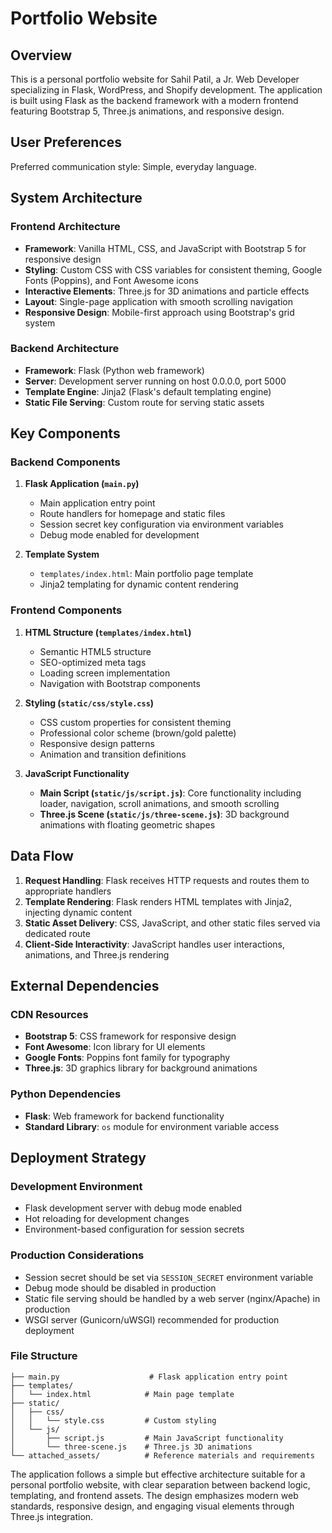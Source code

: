 # Portfolio Website

## Overview

This is a personal portfolio website for Sahil Patil, a Jr. Web Developer specializing in Flask, WordPress, and Shopify development. The application is built using Flask as the backend framework with a modern frontend featuring Bootstrap 5, Three.js animations, and responsive design.

## User Preferences

Preferred communication style: Simple, everyday language.

## System Architecture

### Frontend Architecture
- **Framework**: Vanilla HTML, CSS, and JavaScript with Bootstrap 5 for responsive design
- **Styling**: Custom CSS with CSS variables for consistent theming, Google Fonts (Poppins), and Font Awesome icons
- **Interactive Elements**: Three.js for 3D animations and particle effects
- **Layout**: Single-page application with smooth scrolling navigation
- **Responsive Design**: Mobile-first approach using Bootstrap's grid system

### Backend Architecture
- **Framework**: Flask (Python web framework)
- **Server**: Development server running on host 0.0.0.0, port 5000
- **Template Engine**: Jinja2 (Flask's default templating engine)
- **Static File Serving**: Custom route for serving static assets

## Key Components

### Backend Components
1. **Flask Application (`main.py`)**
   - Main application entry point
   - Route handlers for homepage and static files
   - Session secret key configuration via environment variables
   - Debug mode enabled for development

2. **Template System**
   - `templates/index.html`: Main portfolio page template
   - Jinja2 templating for dynamic content rendering

### Frontend Components
1. **HTML Structure (`templates/index.html`)**
   - Semantic HTML5 structure
   - SEO-optimized meta tags
   - Loading screen implementation
   - Navigation with Bootstrap components

2. **Styling (`static/css/style.css`)**
   - CSS custom properties for consistent theming
   - Professional color scheme (brown/gold palette)
   - Responsive design patterns
   - Animation and transition definitions

3. **JavaScript Functionality**
   - **Main Script (`static/js/script.js`)**: Core functionality including loader, navigation, scroll animations, and smooth scrolling
   - **Three.js Scene (`static/js/three-scene.js`)**: 3D background animations with floating geometric shapes

## Data Flow

1. **Request Handling**: Flask receives HTTP requests and routes them to appropriate handlers
2. **Template Rendering**: Flask renders HTML templates with Jinja2, injecting dynamic content
3. **Static Asset Delivery**: CSS, JavaScript, and other static files served via dedicated route
4. **Client-Side Interactivity**: JavaScript handles user interactions, animations, and Three.js rendering

## External Dependencies

### CDN Resources
- **Bootstrap 5**: CSS framework for responsive design
- **Font Awesome**: Icon library for UI elements
- **Google Fonts**: Poppins font family for typography
- **Three.js**: 3D graphics library for background animations

### Python Dependencies
- **Flask**: Web framework for backend functionality
- **Standard Library**: `os` module for environment variable access

## Deployment Strategy

### Development Environment
- Flask development server with debug mode enabled
- Hot reloading for development changes
- Environment-based configuration for session secrets

### Production Considerations
- Session secret should be set via `SESSION_SECRET` environment variable
- Debug mode should be disabled in production
- Static file serving should be handled by a web server (nginx/Apache) in production
- WSGI server (Gunicorn/uWSGI) recommended for production deployment

### File Structure
```
├── main.py                    # Flask application entry point
├── templates/
│   └── index.html            # Main page template
├── static/
│   ├── css/
│   │   └── style.css         # Custom styling
│   └── js/
│       ├── script.js         # Main JavaScript functionality
│       └── three-scene.js    # Three.js 3D animations
└── attached_assets/          # Reference materials and requirements
```

The application follows a simple but effective architecture suitable for a personal portfolio website, with clear separation between backend logic, templating, and frontend assets. The design emphasizes modern web standards, responsive design, and engaging visual elements through Three.js integration.